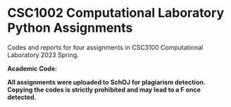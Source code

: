 # CSC1002 Computational Laboratory Python Assignments
Codes and reports for four assignments in CSC3100 Computational Laboratory 2023 Spring.

**Academic Code:**

**All assignments were uploaded to SchOJ for plagiarism detection. Copying the codes is strictly prohibited and may lead to a F once detected.** 

